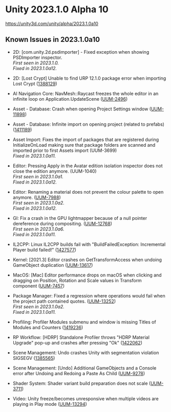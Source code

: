 # Unity 2023.1.0 Alpha 10

https://unity3d.com/unity/alpha/2023.1.0a10

## Known Issues in 2023.1.0a10



*   2D: \[com.unity.2d.psdimporter\] - Fixed exception when showing PSDImporter inspector.  
    _First seen in 2023.1.0._  
    _Fixed in 2023.1.0a12._
    
*   2D: \[Lost Crypt\] Unable to find URP 12.1.0 package error when importing Lost Crypt ([1388129](https://issuetracker.unity3d.com/issues/2d-lost-crypt-unable-to-find-urp-12-dot-1-0-package-error-when-importing-lost-crypt))
    
*   AI Navigation Core: NavMesh::Raycast freezes the whole editor in an infinite loop on Application.UpdateScene ([UUM-2496](https://issuetracker.unity3d.com/issues/navmesh-raycast-freezes-the-whole-editor-in-an-infinite-loop-on-application-dot-updatescene))
    
*   Asset - Database: Crash when opening Project Settings window ([UUM-11898](https://issuetracker.unity3d.com/issues/crash-when-opening-project-settings-window))
    
*   Asset - Database: Infinite import on opening project (related to prefabs) ([1411189](https://issuetracker.unity3d.com/issues/infinite-import-on-opening-project-related-to-prefabs))
    
*   Asset Import: Fixes the import of packages that are registered during InitializeOnLoad making sure that package folders are scanned and imported prior to first Assets import (UUM-3699)  
    _Fixed in 2023.1.0a11._
    
*   Editor: Pressing Apply in the Avatar edition isolation inspector does not close the edition anymore. (UUM-1040)  
    _First seen in 2023.1.0a1._  
    _Fixed in 2023.1.0a12._
    
*   Editor: Renaming a material does not prevent the colour palette to open anymore. ([UUM-7988](https://issuetracker.unity3d.com/issues/inspector-hdrp-colour-palette-window-will-not-open-after-renaming-a-material))  
    _First seen in 2023.1.0a2._  
    _Fixed in 2023.1.0a12._
    
*   GI: Fix a crash in the GPU lightmapper because of a null pointer dereference during compositing. ([UUM-12768](https://issuetracker.unity3d.com/issues/gpuplm-crash-in-openclbufferwrapperbase-enqueuereadbuffer-after-launching-gpu-lightmapper-bake))  
    _First seen in 2023.1.0a6._  
    _Fixed in 2023.1.0a11._
    
*   IL2CPP: Linux IL2CPP builds fail with "BuildFailedException: Incremental Player build failed!" ([1427577](https://issuetracker.unity3d.com/issues/linux-il2cpp-builds-fail-with-buildfailedexception-incremental-player-build-failed))
    
*   Kernel: \[2021.3\] Editor crashes on GetTransformAccess when undoing GameObject duplication ([UUM-13617](https://issuetracker.unity3d.com/issues/2021-dot-3-editor-cashes-on-gettransformaccess-when-undoing-duplication-of-a-canvasrenderer-gameobject))
    
*   MacOS: \[Mac\] Editor performance drops on macOS when clicking and dragging on Position, Rotation and Scale values in Transform component ([UUM-7457](https://issuetracker.unity3d.com/issues/mac-editor-performance-drops-on-macos-when-clicking-and-dragging-on-position-rotation-and-scale-values-in-transform-component))
    
*   Package Manager: Fixed a regression where operations would fail when the project path contained quotes. ([UUM-13252](https://issuetracker.unity3d.com/issues/package-manager-enoent-no-such-file-or-directory-mkdir))  
    _First seen in 2023.1.0a2._  
    _Fixed in 2023.1.0a11._
    
*   Profiling: Profiler Modules submenu and window is missing Titles of Modules and Counters ([1419236](https://issuetracker.unity3d.com/issues/profiler-modules-submenu-and-window-is-missing-titles-of-modules-and-counters))
    
*   RP Workflow: \[HDRP\] Standalone Profiler throws "HDRP Material Upgrade" pop-up and crashes after pressing "Ok" ([1422062](https://issuetracker.unity3d.com/issues/hdrp-standalone-profiler-throws-hdrp-material-upgrade-pop-up-and-crashes-after-pressing-ok))
    
*   Scene Management: Undo crashes Unity with segmentation violation SIGSEGV ([1385565](https://issuetracker.unity3d.com/issues/undo-crashes-unity-with-segmentation-violation-sigsegv))
    
*   Scene Management: \[Undo\] Additional GameObjects and a Console error after Undoing and Redoing a Paste As Child ([UUM-9278](https://issuetracker.unity3d.com/issues/additional-gameobjects-and-a-console-error-after-undoing-and-redoing-a-paste-as-child))
    
*   Shader System: Shader variant build preparation does not scale ([UUM-3711](https://issuetracker.unity3d.com/issues/shader-variant-build-preparation-does-not-scale))
    
*   Video: Unity freeze/becomes unresponsive when multiple videos are playing in Play mode ([UUM-13294](https://issuetracker.unity3d.com/issues/unity-freeze-slash-becomes-unresponsive-when-multiple-videos-are-playing-in-play-mode))